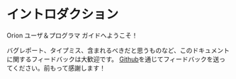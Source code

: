 # イントロダクション

Orion ユーザ＆プログラマ ガイドへようこそ！

バグレポート、タイプミス、含まれるべきだと思うものなど、このドキュメントに関するフィードバックは大歓迎です。
[Github](https://github.com/telefonicaid/fiware-orion.git)を通じてフィードバックを送ってください。前もって感謝します！
